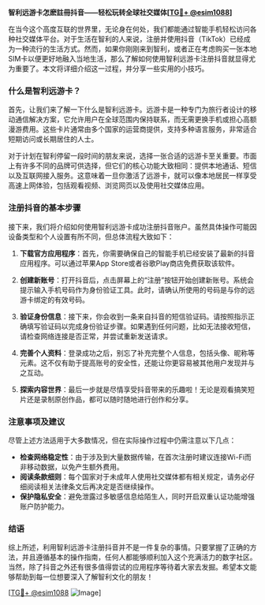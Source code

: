 **智利远游卡怎麽註冊抖音——轻松玩转全球社交媒体[[TG💪+ @esim1088](https://t.me/s/esim1088)]**

在当今这个高度互联的世界里，无论身在何处，我们都能通过智能手机轻松访问各种社交媒体平台。对于生活在智利的人来说，注册并使用抖音（TikTok）已经成为一种流行的生活方式。然而，如果你刚刚来到智利，或者正在考虑购买一张本地SIM卡以便更好地融入当地生活，那么了解如何使用智利远游卡注册抖音就显得尤为重要了。本文将详细介绍这一过程，并分享一些实用的小技巧。

### 什么是智利远游卡？

首先，让我们来了解一下什么是智利远游卡。远游卡是一种专门为旅行者设计的移动通信解决方案，它允许用户在全球范围内保持联系，而无需更换手机或担心高额漫游费用。这些卡片通常由多个国家的运营商提供，支持多种语言服务，非常适合短期访问或长期居住的人士。

对于计划在智利停留一段时间的朋友来说，选择一张合适的远游卡至关重要。市面上有许多不同的品牌可供选择，但它们的核心功能大致相同：提供本地通话、短信以及互联网接入服务。这意味着一旦你激活了远游卡，就可以像本地居民一样享受高速上网体验，包括观看视频、浏览网页以及使用社交媒体应用。

### 注册抖音的基本步骤

接下来，我们将介绍如何使用智利远游卡成功注册抖音账户。虽然具体操作可能因设备类型和个人设置有所不同，但总体流程大致如下：

1. **下载官方应用程序**：首先，你需要确保自己的智能手机已经安装了最新的抖音应用程序。可以通过苹果App Store或者谷歌Play商店免费获取该软件。
   
2. **创建新账号**：打开抖音后，点击屏幕上的“注册”按钮开始创建新账号。系统会提示输入手机号码作为身份验证工具。此时，请确认所使用的号码是与你的远游卡绑定的有效号码。

3. **验证身份信息**：接下来，你会收到一条来自抖音的短信验证码。请按照指示正确填写验证码以完成身份验证步骤。如果遇到任何问题，比如无法接收短信，请检查网络连接是否正常，并尝试重新发送请求。

4. **完善个人资料**：登录成功之后，别忘了补充完整个人信息，包括头像、昵称等元素。这不仅有助于提高账号的安全性，还能让你更容易被其他用户发现并与之互动。

5. **探索内容世界**：最后一步就是尽情享受抖音带来的乐趣啦！无论是观看搞笑短片还是录制原创作品，都可以随时随地进行创作和分享。

### 注意事项及建议

尽管上述方法适用于大多数情况，但在实际操作过程中仍需注意以下几点：

- **检查网络稳定性**：由于涉及到大量数据传输，在首次注册时建议连接Wi-Fi而非移动数据，以免产生额外费用。
- **阅读条款细则**：每个国家对于未成年人使用社交媒体都有相关规定，请务必仔细阅读相关法律条文后再决定是否继续操作。
- **保护隐私安全**：避免泄露过多敏感信息给陌生人，同时开启双重认证功能增强账户防护能力。

### 结语

综上所述，利用智利远游卡注册抖音并不是一件复杂的事情。只要掌握了正确的方法，并且遵循基本的操作指南，任何人都能够顺利加入这个充满活力的数字社区。当然，除了抖音之外还有很多值得尝试的应用程序等待着大家去发掘。希望本文能够帮助到每一位想要深入了解智利文化的朋友！

[[TG💪+ @esim1088](https://t.me/s/esim1088) ![Image](https://i.postimg.cc/4NQfJmqS/Snipaste-2025-05-13-00-14-12.png)]